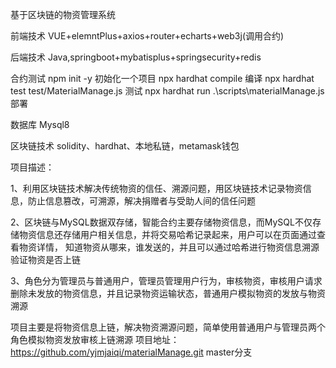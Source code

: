 基于区块链的物资管理系统

前端技术 VUE+elemntPlus+axios+router+echarts+web3j(调用合约)

后端技术 Java,springboot+mybatisplus+springsecurity+redis

合约测试 npm init -y 初始化一个项目 npx hardhat compile 编译 npx hardhat test test/MaterialManage.js 测试 npx hardhat run .\scripts\materialManage.js 部署

数据库 Mysql8

区块链技术 solidity、hardhat、本地私链，metamask钱包

项目描述：

1、利用区块链技术解决传统物资的信任、溯源问题，用区块链技术记录物资信息，防止信息篡改，可溯源，解决捐赠者与受助人间的信任问题

2、区块链与MySQL数据双存储，智能合约主要存储物资信息，而MySQL不仅存储物资信息还存储用户相关信息，并将交易哈希记录起来，用户可以在页面通过查看物资详情， 知道物资从哪来，谁发送的，并且可以通过哈希进行物资信息溯源验证物资是否上链

3、角色分为管理员与普通用户，管理员管理用户行为，审核物资，审核用户请求删除未发放的物资信息，并且记录物资运输状态，普通用户模拟物资的发放与物资溯源

项目主要是将物资信息上链，解决物资溯源问题，简单使用普通用户与管理员两个角色模拟物资发放审核上链溯源
项目地址：
    https://github.com/yjmjaiqi/materialManage.git   master分支
